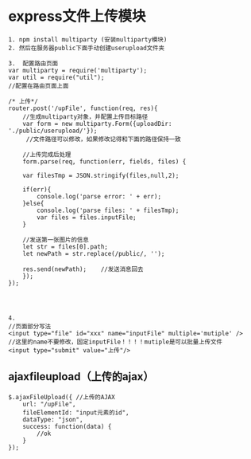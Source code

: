 # express文件上传模块 #

	1. npm install multiparty (安装multiparty模块)
	2. 然后在服务器public下面手动创建userupload文件夹
 
    3.	配置路由页面		
    var multiparty = require('multiparty');
	var util = require("util");
	//配置在路由页面上面

	/* 上传*/
	router.post('/upFile', function(req, res){
	    //生成multiparty对象，并配置上传目标路径
	    var form = new multiparty.Form({uploadDir: './public/userupload/'}); 
		 //文件路径可以修改，如果修改记得和下面的路径保持一致
	
	    //上传完成后处理
	    form.parse(req, function(err, fields, files) {
	
	    var filesTmp = JSON.stringify(files,null,2);
	
	    if(err){
	        console.log('parse error: ' + err);
	    }else{
	        console.log('parse files: ' + filesTmp);
	        var files = files.inputFile;
	    }

		//发送第一张图片的信息
		let str = files[0].path;
	    let newPath = str.replace(/public/, '');
	        
	    res.send(newPath);    //发送消息回去
	    });
	});




	4. 
	//页面部分写法
    <input type="file" id="xxx" name="inputFile" multiple='mutiple' />	
	//这里的name不要修改，固定inputFile！！！！mutiple是可以批量上传文件
    <input type="submit" value="上传"/>


## ajaxfileupload（上传的ajax） ##

	$.ajaxFileUpload({ //上传的AJAX
	    url: "/upFile",
	    fileElementId: "input元素的id",
	    dataType: "json",
	    success: function(data) {
	        //ok
	    }
	});